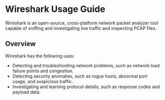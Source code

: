 # Wireshark Usage Guide

Wireshark is an open-source, cross-platform network packet analyzer tool capable of sniffing and investigating live traffic and inspecting PCAP files.

## Overview

Wireshark has the following uses:
- Detecting and troubleshooting network problems, such as network load failure points and congestion.
- Detecting security anomalies, such as rogue hosts, abnormal port usage, and suspicious traffic.
- Investigating and learning protocol details, such as response codes and payload data.

